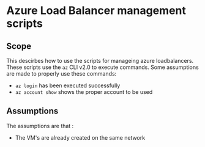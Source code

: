 Azure Load Balancer management scripts
=======================================

Scope
------

This descirbes how to use the scripts for manageing azure loadbalancers. These
scripts use the `az`  CLI v2.0 to execute commands. Some assumptions are made
to properly use these commands:

- `az login` has been executed successfully
- `az account show` shows the proper account to be used

Assumptions
-----------

The assumptions are that :

- The VM's are already created on the same network
